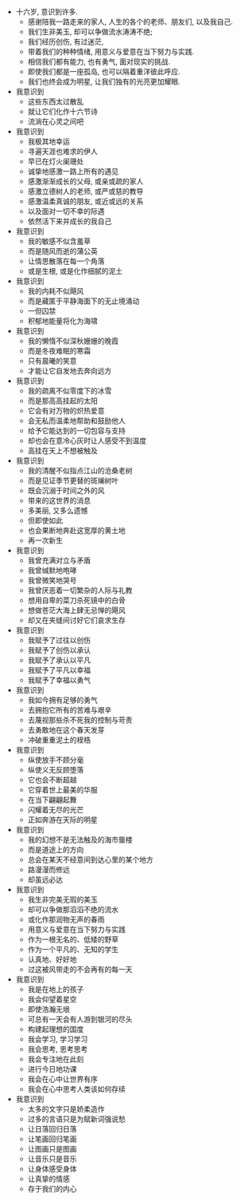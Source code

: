 - 十六岁, 意识到许多.
	- 感谢陪我一路走来的家人, 人生的各个的老师、朋友们, 以及我自己.
	- 我们生非美玉, 却可以争做流水涛涛不绝;
	- 我们经历创伤, 有过迷茫,
	- 带着我们的种种情绪,  用意义与爱意在当下努力与实践.
	- 相信我们都有能力,  也有勇气, 面对现实的挑战.
	- 即使我们都是一座孤岛, 也可以隔着重洋彼此呼应.
	- 我们也终会成为明星,  让我们独有的光亮更加耀眼.
- 我意识到
	- 这些东西太过散乱
	- 就让它们化作十六节诗
	- 流淌在心灵之间吧
- 我意识到
	- 我极其地幸运
	- 寻遍天涯也难求的伊人
	- 早已在灯火阑珊处
	- 诚挚地感激一路上所有的遇见
	- 感激渐渐成长的父母, 或亲或疏的家人
	- 感激立德树人的老师, 或严或慈的教导
	- 感激温柔真诚的朋友, 或近或远的关系
	- 以及面对一切不幸的际遇
	- 依然活下来并成长的我自己
- 我意识到
	- 我的敏感不似含羞草
	- 而是随风而逝的蒲公英
	- 让情思散落在每一个角落
	- 或是生根, 或是化作细腻的泥土
- 我意识到
	- 我的内耗不似飓风
	- 而是藏匿于平静海面下的无止境涌动
	- 一但囚禁
	- 积郁地能量将化为海啸
- 我意识到
	- 我的懒惰不似深秋姗姗的晚霞
	- 而是冬夜难眠的寒霜
	- 只有晨曦的笑意
	- 才能让它自发地去奔向远方
- 我意识到
	- 我的疏离不似零度下的冰雪
	- 而是那高高挂起的太阳
	- 它会有对万物的炽热爱意
	- 会无私而温柔地帮助和鼓励他人
	- 给予它能达到的一切包容与支持
	- 却也会在意冷心灰时让人感受不到温度
	- 高挂在天上不想被触及
- 我意识到
	- 我的清醒不似指点江山的沧桑老树
	- 而是见证季节更替的斑斓树叶
	- 既会沉溺于时间之外的风
	- 带来的这世界的消息
	- 多美丽, 又多么遗憾
	- 但即使如此
	- 也会果断地奔赴这宽厚的黄土地
	- 再一次新生
- 我意识到
	- 我曾充满对立与矛盾
	- 我曾缄默地咆哮
	- 我曾微笑地哭号
	- 我曾厌恶着一切繁杂的人际与礼教
	- 想用自卑的菜刀杀死镜中的白骨
	- 想做苍茫大海上肆无忌惮的飓风
	- 却又在夹缝间讨好它们哀求生存
- 我意识到
	- 我赋予了过往以创伤
	- 我赋予了创伤以承认
	- 我赋予了承认以平凡
	- 我赋予了平凡以幸福
	- 我赋予了幸福以勇气
- 我意识到
	- 我如今拥有足够的勇气
	- 去拥抱它所有的苦难与艰辛
	- 去蔑视那些杀不死我的控制与苛责
	- 去勇敢地在这个春天发芽
	- 冲破重重泥土的桎梏
- 我意识到
	- 纵使放手不顾分毫
	- 纵使义无反顾堕落
	- 它也会不断超越
	- 它穿着世上最美的华服
	- 在当下翩翩起舞
	- 闪耀着无尽的光芒
	- 正如奔游在天际的明星
- 我意识到
	- 我的幻想不是无法触及的海市蜃楼
	- 而是道途上的方向
	- 总会在某天不经意间到达心里的某个地方
	- 路漫漫而修远
	- 却虽远必达
- 我意识到
	- 我生非完美无瑕的美玉
	- 却可以争做那滔滔不绝的流水
	- 或化作那润物无声的春雨
	- 用意义与爱意在当下努力与实践
	- 作为一根无名的、低矮的野草
	- 作为一个平凡的、无知的学生
	- 认真地、好好地
	- 过这被风带走的不会再有的每一天
- 我意识到
	- 我是在地上的孩子
	- 我会仰望着星空
	- 即使浩瀚无垠
	- 可总有一天会有人游到银河的尽头
	- 构建起理想的国度
	- 我会学习, 学习学习
	- 我会思考, 思考思考
	- 我会专注地在此刻
	- 进行今日地功课
	- 我会在心中让世界有序
	- 我会在心中思考人类该如何存续
- 我意识到
	- 太多的文字只是娇柔造作
	- 过多的言语只是为赋新词强说愁
	- 让日落回归日落
	- 让笔画回归笔画
	- 让图画只是图画
	- 让音乐只是音乐
	- 让身体感受身体
	- 让真挚的情感
	- 存于我们的内心
